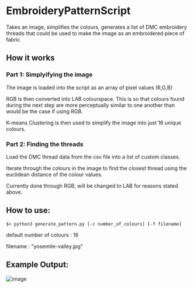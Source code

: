 # EmbroideryPatternScript
 Takes an image, simplifies the colours, generates a list of DMC embroidery threads that could be used to make the image as an embroidered piece  of fabric


## How it works
### Part 1: Simplyifying the image
The image is loaded into the script as an array of pixel values (R,G,B)

RGB is then converted into LAB colourspace. This is so that colours found during the next step are more perceptually similar to one another than would be the case if using RGB.

K-means Clustering is then used to simplify the image into just 16 unique colours. 

### Part 2: Finding the threads
Load the DMC thread data from the csv file into a list of custom classes.

Iterate through the colours in the image to find the closest thread using the euclidean distance of the colour values.

Currently done through RGB, will be changed to LAB for reasons stated above. 

## How to use:
```shell
$> python3 generate_pattern.py [-c number_of_colours] [-f filename]
```
default number of colours : 16

filename : "yosemite-valley.jpg"


## Example Output: 
![image](https://user-images.githubusercontent.com/30084184/190827073-482989a7-ef64-4414-bc03-6f8bb64ae14c.png)
